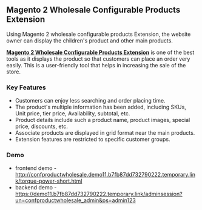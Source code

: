 <body>
	<main>
		<div class="content-wrapper">
			<div class="content-inner">
				<h2>Magento 2 Wholesale Configurable Products Extension</h2>
        <p>Using Magento 2 wholesale configurable products Extension, the website owner can display the children's product and other main products.</p>
				<p><strong><a href="https://www.mageants.com/wholesale-configurable-product-for-magento-2.html">Magento 2 Wholesale Configurable Products Extension</a></strong> is one of the best tools as it displays the product so that customers can place an order very easily. This is a user-friendly tool that helps in increasing the sale of the store.</p>
				<div class="features-wrapper">
					<h3>Key Features</h3>
					<ul>
						<li>Customers can enjoy less searching and order placing time.</li>
						<li>The product's multiple information has been added, including SKUs, Unit price, tier price, Availability, subtotal, etc.</li>
						<li>Product details include such a product name, product images, special price, discounts, etc.</li>
						<li>Associate products are displayed in grid format near the main products.</li>
						<li>Extension features are restricted to specific customer groups.</li>
					</ul>
				</div>
				<div class="more-features">
					<h3>Demo</h3>
					<ul>
						<li>frontend demo - <a href="http://confproductwholesale.demo11.b7fb87dd732790222.temporary.link/torque-power-short.html">http://confproductwholesale.demo11.b7fb87dd732790222.temporary.link/torque-power-short.html</a></li>
						<li>backend demo - <a href="https://demo11.b7fb87dd732790222.temporary.link/adminsession?un=confproductwholesale_admin&ps=admin123">https://demo11.b7fb87dd732790222.temporary.link/adminsession?un=confproductwholesale_admin&ps=admin123</a></li>
					</ul>
				</div>
			</div>
		</div>
	</main>
</body>
